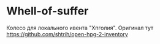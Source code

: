 # Whell-of-suffer
Колесо для локального ивента "Хпголия".
Оригинал тут https://github.com/shtrih/open-hpg-2-inventory
